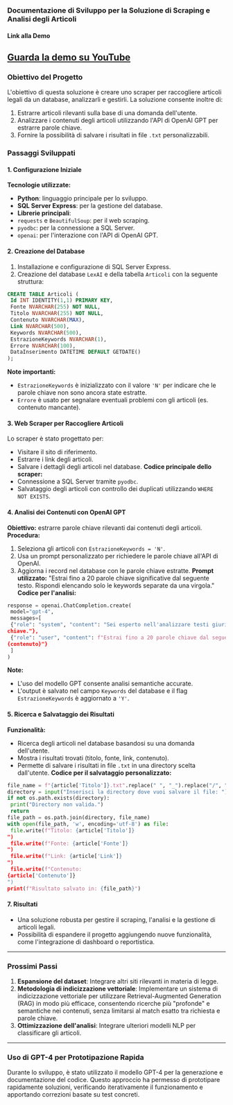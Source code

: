 ### Documentazione di Sviluppo per la Soluzione di Scraping e Analisi degli Articoli
#### Link alla Demo
[Guarda la demo su YouTube](https://youtu.be/3DhYOJO5-2U)
---
### Obiettivo del Progetto
L'obiettivo di questa soluzione è creare uno scraper per raccogliere articoli legali da un database,
analizzarli e gestirli. La soluzione consente inoltre di:
1. Estrarre articoli rilevanti sulla base di una domanda dell'utente.
2. Analizzare i contenuti degli articoli utilizzando l'API di OpenAI GPT per estrarre parole chiave.
3. Fornire la possibilità di salvare i risultati in file `.txt` personalizzabili.
### Passaggi Sviluppati
#### **1. Configurazione Iniziale**
**Tecnologie utilizzate:**
- **Python**: linguaggio principale per lo sviluppo.
- **SQL Server Express**: per la gestione del database.
- **Librerie principali**:
 - `requests` e `BeautifulSoup`: per il web scraping.
 - `pyodbc`: per la connessione a SQL Server.
 - `openai`: per l'interazione con l'API di OpenAI GPT.
#### **2. Creazione del Database**
1. Installazione e configurazione di SQL Server Express.
2. Creazione del database `LexAI` e della tabella `Articoli` con la seguente struttura:
```sql
CREATE TABLE Articoli (
 Id INT IDENTITY(1,1) PRIMARY KEY,
 Fonte NVARCHAR(255) NOT NULL,
 Titolo NVARCHAR(255) NOT NULL,
 Contenuto NVARCHAR(MAX),
 Link NVARCHAR(500),
 Keywords NVARCHAR(500),
 EstrazioneKeywords NVARCHAR(1),
 Errore NVARCHAR(100),
 DataInserimento DATETIME DEFAULT GETDATE()
);
```
**Note importanti:**
- `EstrazioneKeywords` è inizializzato con il valore `'N'` per indicare che le parole chiave non sono
ancora state estratte.
- `Errore` è usato per segnalare eventuali problemi con gli articoli (es. contenuto mancante).
#### **3. Web Scraper per Raccogliere Articoli**
Lo scraper è stato progettato per:
- Visitare il sito di riferimento.
- Estrarre i link degli articoli.
- Salvare i dettagli degli articoli nel database.
**Codice principale dello scraper:**
- Connessione a SQL Server tramite `pyodbc`.
- Salvataggio degli articoli con controllo dei duplicati utilizzando `WHERE NOT EXISTS`.
#### **4. Analisi dei Contenuti con OpenAI GPT**
**Obiettivo:** estrarre parole chiave rilevanti dai contenuti degli articoli.
**Procedura:**
1. Seleziona gli articoli con `EstrazioneKeywords = 'N'`.
2. Usa un prompt personalizzato per richiedere le parole chiave all'API di OpenAI.
3. Aggiorna i record nel database con le parole chiave estratte.
**Prompt utilizzato:**
"Estrai fino a 20 parole chiave significative dal seguente testo. Rispondi elencando solo le keywords
separate da una virgola."
**Codice per l'analisi:**
```python
response = openai.ChatCompletion.create(
 model="gpt-4",
 messages=[
 {"role": "system", "content": "Sei esperto nell'analizzare testi giuridici e identificare le parole
chiave."},
 {"role": "user", "content": f"Estrai fino a 20 parole chiave dal seguente testo:
{contenuto}"}
 ]
)
```
**Note:**
- L'uso del modello GPT consente analisi semantiche accurate.
- L'output è salvato nel campo `Keywords` del database e il flag `EstrazioneKeywords` è aggiornato
a `'Y'`.
#### **5. Ricerca e Salvataggio dei Risultati**
**Funzionalità:**
- Ricerca degli articoli nel database basandosi su una domanda dell'utente.
- Mostra i risultati trovati (titolo, fonte, link, contenuto).
- Permette di salvare i risultati in file `.txt` in una directory scelta dall'utente.
**Codice per il salvataggio personalizzato:**
```python
file_name = f"{article['Titolo']}.txt".replace(" ", "_").replace("/", "_")
directory = input("Inserisci la directory dove vuoi salvare il file: ").strip()
if not os.path.exists(directory):
 print("Directory non valida.")
 return
file_path = os.path.join(directory, file_name)
with open(file_path, 'w', encoding='utf-8') as file:
 file.write(f"Titolo: {article['Titolo']}
")
 file.write(f"Fonte: {article['Fonte']}
")
 file.write(f"Link: {article['Link']}
")
 file.write(f"Contenuto:
{article['Contenuto']}
")
print(f"Risultato salvato in: {file_path}")
```
#### **7. Risultati**
- Una soluzione robusta per gestire il scraping, l'analisi e la gestione di articoli legali.
- Possibilità di espandere il progetto aggiungendo nuove funzionalità, come l'integrazione di
dashboard o reportistica.
---
### **Prossimi Passi**
1. **Espansione del dataset**: Integrare altri siti rilevanti in materia di legge.
2. **Metodologia di indicizzazione vettoriale**: Implementare un sistema di indicizzazione vettoriale
per utilizzare Retrieval-Augmented Generation (RAG) in modo più efficace, consentendo ricerche
più "profonde" e semantiche nei contenuti, senza limitarsi al match esatto tra richiesta e parole
chiave.
3. **Ottimizzazione dell'analisi**: Integrare ulteriori modelli NLP per classificare gli articoli.
---
### Uso di GPT-4 per Prototipazione Rapida
Durante lo sviluppo, è stato utilizzato il modello GPT-4 per la generazione e documentazione del
codice. Questo approccio ha permesso di prototipare rapidamente soluzioni, verificando
iterativamente il funzionamento e apportando correzioni basate su test concreti.
